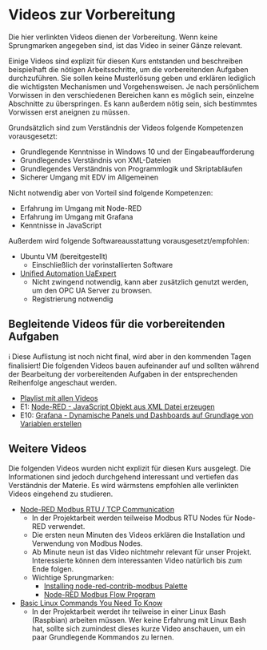 # Videos zur Vorbereitung
Die hier verlinkten Videos dienen der Vorbereitung. Wenn keine Sprungmarken angegeben sind, ist das Video in seiner Gänze relevant.

Einige Videos sind explizit für diesen Kurs entstanden und beschreiben beispielhaft die nötigen Arbeitsschritte, um die vorbereitenden Aufgaben durchzuführen. Sie sollen keine Musterlösung geben und erklären lediglich die wichtigsten Mechanismen und Vorgehensweisen. Je nach persönlichem Vorwissen in den verschiedenen Bereichen kann es möglich sein, einzelne Abschnitte zu überspringen. Es kann außerdem nötig sein, sich bestimmtes Vorwissen erst aneignen zu müssen.

Grundsätzlich sind zum Verständnis der Videos folgende Kompetenzen vorausgesetzt:
* Grundlegende Kenntnisse in Windows 10 und der Eingabeaufforderung
* Grundlegendes Verständnis von XML-Dateien
* Grundlegendes Verständnis von Programmlogik und Skriptabläufen
* Sicherer Umgang mit EDV im Allgemeinen

Nicht notwendig aber von Vorteil sind folgende Kompetenzen:
* Erfahrung im Umgang mit Node-RED
* Erfahrung im Umgang mit Grafana
* Kenntnisse in JavaScript

Außerdem wird folgende Softwareausstattung vorausgesetzt/empfohlen:
* Ubuntu VM (bereitgestellt)
  * Einschließlich der vorinstallierten Software
* [Unified Automation UaExpert](https://www.unified-automation.com/de/downloads/opc-ua-clients.html)
  * Nicht zwingend notwendig, kann aber zusätzlich genutzt werden, um den OPC UA Server zu browsen.
  * Registrierung notwendig

## Begleitende Videos für die vorbereitenden Aufgaben
:information_source: Diese Auflistung ist noch nicht final, wird aber in den kommenden Tagen finalisiert!
Die folgenden Videos bauen aufeinander auf und sollten während der Bearbeitung der vorbereitenden Aufgaben in der entsprechenden Reihenfolge angeschaut werden.
* [Playlist mit allen Videos](https://www.youtube.com/playlist?list=PLzbl7wFtWqTR72ODjOUj5aEGsa4TxXYhy)
* E1: [Node-RED - JavaScript Objekt aus XML Datei erzeugen](https://www.youtube.com/watch?v=Lc5fmeFqGl4&list=PLzbl7wFtWqTR72ODjOUj5aEGsa4TxXYhy&index=2)
* E10: [Grafana - Dynamische Panels und Dashboards auf Grundlage von Variablen erstellen](https://www.youtube.com/watch?v=biAnjcLIkxc&list=PLzbl7wFtWqTR72ODjOUj5aEGsa4TxXYhy&index=11)

## Weitere Videos
Die folgenden Videos wurden nicht explizit für diesen Kurs ausgelegt. Die Informationen sind jedoch durchgehend interessant und vertiefen das Verständnis der Materie. Es wird wärmstens empfohlen alle verlinkten Videos eingehend zu studieren.
* [Node-RED Modbus RTU / TCP Communication](https://www.youtube.com/watch?v=yX1w5vcV6cc)
  * In der Projektarbeit werden teilweise Modbus RTU Nodes für Node-RED verwendet.
  * Die ersten neun Minuten des Videos erklären die Installation und Verwendung von Modbus Nodes.
  * Ab Minute neun ist das Video nichtmehr relevant für unser Projekt. Interessierte können dem interessanten Video natürlich bis zum Ende folgen.
  * Wichtige Sprungmarken:
    * [Installing node-red-contrib-modbus Palette](https://www.youtube.com/watch?v=yX1w5vcV6cc&t=126s)
    * [Node-RED Modbus Flow Program](https://www.youtube.com/watch?v=yX1w5vcV6cc&t=245s)
* [Basic Linux Commands You Need To Know](https://www.youtube.com/watch?v=J2zquYPJbWY)
  * In der Projektarbeit werdet ihr teilweise in einer Linux Bash (Raspbian) arbeiten müssen. Wer keine Erfahrung mit Linux Bash hat, sollte sich zumindest dieses kurze Video anschauen, um ein paar Grundlegende Kommandos zu lernen.
